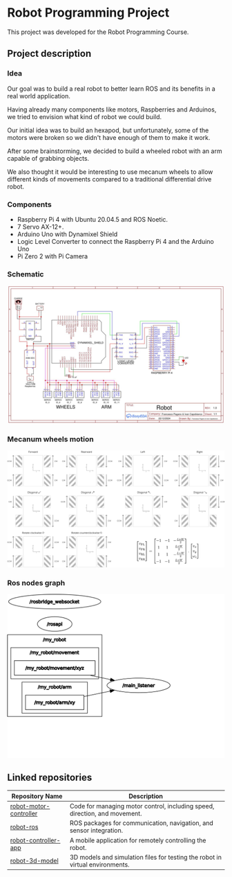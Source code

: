 # Robot Programming Project

This project was developed for the Robot Programming Course.

## Project description

### Idea

Our goal was to build a real robot to better learn ROS and its benefits in a real world application.

Having already many components like motors, Raspberries and Arduinos, we tried to envision what kind of robot we could build.

Our initial idea was to build an hexapod, but unfortunately, some of the motors were broken so we didn't have enough of them to make it work.

After some brainstorming, we decided to build a wheeled robot with an arm capable of grabbing objects.

We also thought it would be interesting to use mecanum wheels to allow different kinds of movements compared to a traditional differential drive robot.

### Components

- Raspberry Pi 4 with Ubuntu 20.04.5 and ROS Noetic.
- 7 Servo AX-12+.
- Arduino Uno with Dynamixel Shield
- Logic Level Converter to connect the Raspberry Pi 4 and the Arduino Uno
- Pi Zero 2 with Pi Camera

### Schematic

![Schematic](https://github.com/Ivanf1/robot-programming-project/raw/main/assets/schematic.jpg)

### Mecanum wheels motion

![Mecanum](https://github.com/Ivanf1/robot-programming-project/raw/main/assets/mecanum.svg)

### Ros nodes graph

![RosNodeGraph](https://github.com/Ivanf1/robot-programming-project/raw/main/assets/rosgraph.svg)

## Linked repositories

| Repository Name                                                            | Description                                                                   |
| -------------------------------------------------------------------------- | ----------------------------------------------------------------------------- |
| [robot-motor-controller](https://github.com/Ivanf1/robot-motor-controller) | Code for managing motor control, including speed, direction, and movement.    |
| [robot-ros](https://github.com/Ivanf1/robot-ros)                           | ROS packages for communication, navigation, and sensor integration.           |
| [robot-controller-app](https://github.com/Ivanf1/robot-controller-app)     | A mobile application for remotely controlling the robot.                      |
| [robot-3d-model](https://github.com/Ivanf1/robot-3d-model)                 | 3D models and simulation files for testing the robot in virtual environments. |

